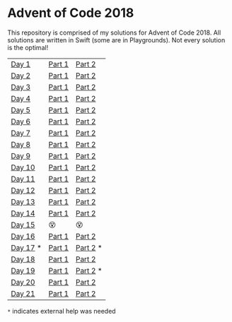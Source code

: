 
# Advent of Code 2018
This repository is comprised of my solutions for Advent of Code 2018. All solutions are written in Swift (some are in Playgrounds). Not every solution is the optimal!

||  ||
|--|--|--|
| [Day 1](https://adventofcode.com/2018/day/1) | [Part 1](https://github.com/jmmal/advent-of-code-2018/blob/master/Day%2001/day01.playground/Contents.swift) | [Part 2](https://github.com/jmmal/advent-of-code-2018/blob/master/Day%2001/day01.playground/Contents.swift) |
| [Day 2](https://adventofcode.com/2018/day/2) | [Part 1](https://github.com/jmmal/advent-of-code-2018/blob/master/Day%2002/day02.playground/Contents.swift) | [Part 2](https://github.com/jmmal/advent-of-code-2018/blob/master/Day%2002/day02.playground/Contents.swift) |
| [Day 3](https://adventofcode.com/2018/day/3) | [Part 1](https://github.com/jmmal/advent-of-code-2018/blob/master/Day%2003/day03.playground/Contents.swift) | [Part 2](https://github.com/jmmal/advent-of-code-2018/blob/master/Day%2003/day03.playground/Contents.swift) |
| [Day 4](https://adventofcode.com/2018/day/4) | [Part 1](https://github.com/jmmal/advent-of-code-2018/blob/master/Day%2004/day04.playground/Contents.swift) | [Part 2](https://github.com/jmmal/advent-of-code-2018/blob/master/Day%2004/day04.playground/Contents.swift) |
| [Day 5](https://adventofcode.com/2018/day/5) | [Part 1](https://github.com/jmmal/advent-of-code-2018/blob/master/Day%2005/day05-improved.swift) | [Part 2](https://github.com/jmmal/advent-of-code-2018/blob/master/Day%2005/day05-improved.swift) |
| [Day 6](https://adventofcode.com/2018/day/6) | [Part 1](https://github.com/jmmal/advent-of-code-2018/blob/master/Day%2006/day06-part1.swift) | [Part 2](https://github.com/jmmal/advent-of-code-2018/blob/master/Day%2006/day06-part2.swift) |
| [Day 7](https://adventofcode.com/2018/day/7) | [Part 1](https://github.com/jmmal/advent-of-code-2018/blob/master/Day%2007/day07.playground/Pages/part1.xcplaygroundpage/Contents.swift) | [Part 2](https://github.com/jmmal/advent-of-code-2018/blob/master/Day%2007/day07.playground/Pages/part2.xcplaygroundpage/Contents.swift) |
| [Day 8](https://adventofcode.com/2018/day/8) | [Part 1](https://github.com/jmmal/advent-of-code-2018/blob/master/Day%2008/day08.playground/Contents.swift) | [Part 2](https://github.com/jmmal/advent-of-code-2018/blob/master/Day%2008/day08.playground/Contents.swift) |
| [Day 9](https://adventofcode.com/2018/day/9) | [Part 1](https://github.com/jmmal/advent-of-code-2018/blob/master/Day%2009/day09.swift) | [Part 2](https://github.com/jmmal/advent-of-code-2018/blob/master/Day%2009/day09.swift) |
| [Day 10](https://adventofcode.com/2018/day/10) | [Part 1](https://github.com/jmmal/advent-of-code-2018/blob/master/Day%2010/day10.swift) | [Part 2](https://github.com/jmmal/advent-of-code-2018/blob/master/Day%2010/day10.swift) |
| [Day 11](https://adventofcode.com/2018/day/11) | [Part 1](https://github.com/jmmal/advent-of-code-2018/blob/master/Day%2011/day11-part1.swift) | [Part 2](https://github.com/jmmal/advent-of-code-2018/blob/master/Day%2011/day11-part2.swift) |
| [Day 12](https://adventofcode.com/2018/day/12) | [Part 1](https://github.com/jmmal/advent-of-code-2018/blob/master/Day%2012/day12.playground/Contents.swift) | [Part 2](https://github.com/jmmal/advent-of-code-2018/blob/master/Day%2012/day12.playground/Contents.swift) |
| [Day 13](https://adventofcode.com/2018/day/13) | [Part 1](https://github.com/jmmal/advent-of-code-2018/blob/master/Day%2013/day13-part1.swift) | [Part 2](https://github.com/jmmal/advent-of-code-2018/blob/master/Day%2013/day13-part2.swift) |
| [Day 14](https://adventofcode.com/2018/day/14) | [Part 1](https://github.com/jmmal/advent-of-code-2018/blob/master/Day%2014/part1.swift) | [Part 2](https://github.com/jmmal/advent-of-code-2018/blob/master/Day%2014/part2.swift) |
| [Day 15](https://adventofcode.com/2018/day/15) | 😵 | 😵 |
| [Day 16](https://adventofcode.com/2018/day/16) | [Part 1](https://github.com/jmmal/advent-of-code-2018/blob/master/Day%2016/day16-part1.playground/Contents.swift) | [Part 2](https://github.com/jmmal/advent-of-code-2018/blob/master/Day%2016/day16-part2.playground/Contents.swift) |
| [Day 17](https://adventofcode.com/2018/day/17) * | [Part 1](https://github.com/jmmal/advent-of-code-2018/blob/master/Day%2017/day17.swift) | [Part 2](https://github.com/jmmal/advent-of-code-2018/blob/master/Day%2017/day17.swift) * |
| [Day 18](https://adventofcode.com/2018/day/18) | [Part 1](https://github.com/jmmal/advent-of-code-2018/blob/master/Day%2018/part1.swift) | [Part 2](https://github.com/jmmal/advent-of-code-2018/blob/master/Day%2018/part2.swift) |
| [Day 19](https://adventofcode.com/2018/day/19) | [Part 1](https://github.com/jmmal/advent-of-code-2018/blob/master/Day%2019/part1.swift) | [Part 2](https://github.com/jmmal/advent-of-code-2018/blob/master/Day%2019/part2.swift) * |
| [Day 20](https://adventofcode.com/2018/day/20) | [Part 1](https://github.com/jmmal/advent-of-code-2018/blob/master/Day%2020/day20.playground/Contents.swift) | [Part 2](https://github.com/jmmal/advent-of-code-2018/blob/master/Day%2020/day20.playground/Contents.swift) |
| [Day 21](https://adventofcode.com/2018/day/21) | [Part 1](https://github.com/jmmal/advent-of-code-2018/blob/master/Day%2021/day21.swift) | [Part 2](https://github.com/jmmal/advent-of-code-2018/blob/master/Day%2021/day21.swift) |

` * `  indicates external  help was needed
